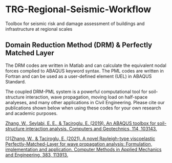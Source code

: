 # TRG-Regional-Seismic-Workflow
Toolbox for seismic risk and damage assessment of buildings and infrastructure at regional scales

## Domain Reduction Method (DRM) & Perfectly Matched Layer
The DRM codes are written in Matlab and can calculate the equivalent nodal forces complied to ABAQUS keyword syntax. The PML codes are written in Fortran and can be used as a user-defined element (UEL) in ABAQUS Standard. 

The coupled DRM-PML system is a powerful computational tool for soil-structure interaction, wave propagation, moving load on half-space analyeses, and many other applications in Civil Engineering. Please cite our publications shown below when using these codes for your own research and academic purposes.

[Zhang, W., Seylabi, E. E., & Taciroglu, E. (2019). An ABAQUS toolbox for soil-structure interaction analysis. Computers and Geotechnics, 114, 103143.](https://www.sciencedirect.com/science/article/pii/S0266352X19302071)

[2][Zhang, W., & Taciroglu, E. (2021). A novel Rayleigh-type viscoelastic Perfectly-Matched-Layer for wave propagation analysis: Formulation, implementation and application. Computer Methods in Applied Mechanics and Engineering, 383, 113913.](https://www.sciencedirect.com/science/article/pii/S0045782521002504)
